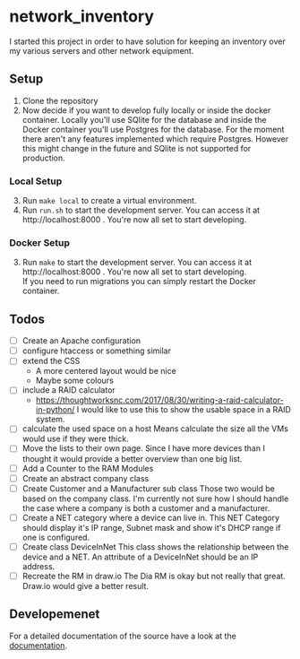 # network_inventory

I started this project in order to have solution for keeping an
inventory over my various servers and other network equipment.

## Setup

1. Clone the repository
2. Now decide if you want to develop fully locally or inside the docker
   container. Locally you'll use SQlite for the database and inside the Docker
   container you'll use Postgres for the database. For the moment there aren't
   any features implemented which require Postgres. However this might change
   in the future and SQlite is not supported for production.

### Local Setup
3. Run `make local` to create a virtual environment.
4. Run `run.sh` to start the development server. You can access it at
   http://localhost:8000 . You're now all set to start developing.

### Docker Setup
3. Run `make` to start the development server. You can access it
   at   http://localhost:8000 . You're now all set to start developing. \
   If you need to run migrations you can simply restart the Docker container.

## Todos
- [ ] Create an Apache configuration
- [ ] configure htaccess or something similar
- [ ] extend the CSS
    - A more centered layout would be nice
    - Maybe some colours
- [ ] include a RAID calculator
    - <https://thoughtworksnc.com/2017/08/30/writing-a-raid-calculator-in-python/>
      I would like to use this to show the usable space in a RAID system.
- [ ] calculate the used space on a host
    Means calculate the size all the VMs would use if they were thick.
- [ ] Move the lists to their own page. Since I have more devices than I thought it would provide a better
    overview than one big list.
- [ ] Add a Counter to the RAM Modules
- [ ] Create an abstract company class
- [ ] Create Customer and a Manufacturer sub class
    Those two would be based on the company class. I'm currently not sure
    how I should handle the case where a company is both a customer and a
    manufacturer.
- [ ] Create a NET category where a device can live in.
    This NET Category should display it's IP range, Subnet mask and show
    it's DHCP range if one is configured.
- [ ] Create class DeviceInNet
    This class shows the relationship between the device and a NET. An
    attribute of a DeviceInNet should be an IP address.
- [ ] Recreate the RM in draw.io
    The Dia RM is okay but not really that great. Draw.io would give a
    better result.

## Developemenet

For a detailed documentation of the source have a look at the
[documentation](https://git.2li.ch/Nebucatnetzer/network_inventory/src/branch/master/docs/docs.org).